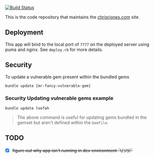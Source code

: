 [![Build Status](https://travis-ci.org/ipatch/crj.com.svg?branch=master)](https://travis-ci.org/ipatch/crj.com)

This is the code repository that maintains the [chrisrjones.com](http://www.chrisrjones.com) site.

## Deployment
This app will bind to the local port of `7777` on the deployed server using puma and nginx.  See `deploy.rb` for more details.

## Security
To update a vulnerable gem present within the bundled gems

```fish
bundle update [mr-fancy-vulnerable-gem]
```

### Security **Updating vulnerable gems example**

```fish
bundle update loofah
```

> The above command is useful for updating gems bundled in the gemset but aren't defined within the `Gemfile`.

## TODO
- [x] ~~figure out why app isn't running in dev environment ¯\\_(ツ)_/¯~~
